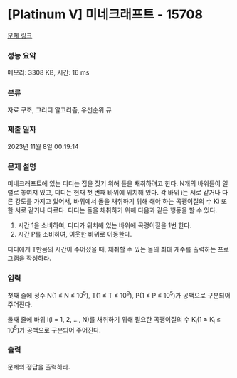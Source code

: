 # [Platinum V] 미네크래프트 - 15708 

[문제 링크](https://www.acmicpc.net/problem/15708) 

### 성능 요약

메모리: 3308 KB, 시간: 16 ms

### 분류

자료 구조, 그리디 알고리즘, 우선순위 큐

### 제출 일자

2023년 11월 8일 00:19:14

### 문제 설명

<p>미네크래프트에 있는 디디는 집을 짓기 위해 돌을 채취하려고 한다. N개의 바위들이 일렬로 놓여져 있고, 디디는 현재 첫 번째 바위에 위치해 있다. 각 바위 i는 서로 같거나 다른 강도를 가지고 있어서, 바위에서 돌을 채취하기 위해 해야 하는 곡괭이질의 수 Ki 또한 서로 같거나 다르다. 디디는 돌을 채취하기 위해 다음과 같은 행동을 할 수 있다.</p>

<ol>
	<li>시간 1을 소비하여, 디디가 위치해 있는 바위에 곡괭이질을 1번 한다.</li>
	<li>시간 P를 소비하여, 이웃한 바위로 이동한다.</li>
</ol>

<p>디디에게 T만큼의 시간이 주어졌을 때, 채취할 수 있는 돌의 최대 개수를 출력하는 프로그램을 작성하라.</p>

### 입력 

 <p>첫째 줄에 정수 N(1 ≤ N ≤ 10<sup>5</sup>), T(1 ≤ T ≤ 10<sup>9</sup>), P(1 ≤ P ≤ 10<sup>5</sup>)가 공백으로 구분되어 주어진다.</p>

<p>둘째 줄에 바위 i(i = 1, 2, ..., N)를 채취하기 위해 필요한 곡괭이질의 수 K<sub>i</sub>(1 ≤ K<sub>i</sub> ≤ 10<sup>5</sup>)가 공백으로 구분되어 주어진다.</p>

### 출력 

 <p>문제의 정답을 출력하라.</p>


